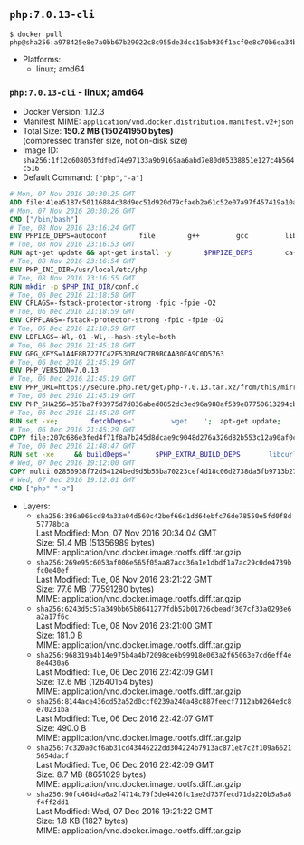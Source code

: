 ## `php:7.0.13-cli`

```console
$ docker pull php@sha256:a978425e8e7a0bb67b29022c8c955de3dcc15ab930f1acf0e8c70b6ea34b401f
```

-	Platforms:
	-	linux; amd64

### `php:7.0.13-cli` - linux; amd64

-	Docker Version: 1.12.3
-	Manifest MIME: `application/vnd.docker.distribution.manifest.v2+json`
-	Total Size: **150.2 MB (150241950 bytes)**  
	(compressed transfer size, not on-disk size)
-	Image ID: `sha256:1f12c608053fdfed74e97133a9b9169aa6abd7e80d05338851e127c4b564c516`
-	Default Command: `["php","-a"]`

```dockerfile
# Mon, 07 Nov 2016 20:30:25 GMT
ADD file:41ea5187c50116884c38d9ec51d920d79cfaeb2a61c52e07a97f457419a10a4f in / 
# Mon, 07 Nov 2016 20:30:26 GMT
CMD ["/bin/bash"]
# Tue, 08 Nov 2016 23:16:24 GMT
ENV PHPIZE_DEPS=autoconf 		file 		g++ 		gcc 		libc-dev 		make 		pkg-config 		re2c
# Tue, 08 Nov 2016 23:16:53 GMT
RUN apt-get update && apt-get install -y 		$PHPIZE_DEPS 		ca-certificates 		curl 		libedit2 		libsqlite3-0 		libxml2 		xz-utils 	--no-install-recommends && rm -r /var/lib/apt/lists/*
# Tue, 08 Nov 2016 23:16:54 GMT
ENV PHP_INI_DIR=/usr/local/etc/php
# Tue, 08 Nov 2016 23:16:55 GMT
RUN mkdir -p $PHP_INI_DIR/conf.d
# Tue, 06 Dec 2016 21:18:58 GMT
ENV CFLAGS=-fstack-protector-strong -fpic -fpie -O2
# Tue, 06 Dec 2016 21:18:59 GMT
ENV CPPFLAGS=-fstack-protector-strong -fpic -fpie -O2
# Tue, 06 Dec 2016 21:18:59 GMT
ENV LDFLAGS=-Wl,-O1 -Wl,--hash-style=both
# Tue, 06 Dec 2016 21:45:18 GMT
ENV GPG_KEYS=1A4E8B7277C42E53DBA9C7B9BCAA30EA9C0D5763
# Tue, 06 Dec 2016 21:45:19 GMT
ENV PHP_VERSION=7.0.13
# Tue, 06 Dec 2016 21:45:19 GMT
ENV PHP_URL=https://secure.php.net/get/php-7.0.13.tar.xz/from/this/mirror PHP_ASC_URL=https://secure.php.net/get/php-7.0.13.tar.xz.asc/from/this/mirror
# Tue, 06 Dec 2016 21:45:19 GMT
ENV PHP_SHA256=357ba7f93975d7d836abed0852dc3ed96a988af539e87750613294cbee82f1bf PHP_MD5=eb117bf1d1efc99c522f132b265a3402
# Tue, 06 Dec 2016 21:45:28 GMT
RUN set -xe; 		fetchDeps=' 		wget 	'; 	apt-get update; 	apt-get install -y --no-install-recommends $fetchDeps; 	rm -rf /var/lib/apt/lists/*; 		mkdir -p /usr/src; 	cd /usr/src; 		wget -O php.tar.xz "$PHP_URL"; 		if [ -n "$PHP_SHA256" ]; then 		echo "$PHP_SHA256 *php.tar.xz" | sha256sum -c -; 	fi; 	if [ -n "$PHP_MD5" ]; then 		echo "$PHP_MD5 *php.tar.xz" | md5sum -c -; 	fi; 		if [ -n "$PHP_ASC_URL" ]; then 		wget -O php.tar.xz.asc "$PHP_ASC_URL"; 		export GNUPGHOME="$(mktemp -d)"; 		for key in $GPG_KEYS; do 			gpg --keyserver ha.pool.sks-keyservers.net --recv-keys "$key"; 		done; 		gpg --batch --verify php.tar.xz.asc php.tar.xz; 		rm -r "$GNUPGHOME"; 	fi; 		apt-get purge -y --auto-remove $fetchDeps
# Tue, 06 Dec 2016 21:45:29 GMT
COPY file:207c686e3fed4f71f8a7b245d8dcae9c9048d276a326d82b553c12a90af0c0ca in /usr/local/bin/ 
# Tue, 06 Dec 2016 21:48:47 GMT
RUN set -xe 	&& buildDeps=" 		$PHP_EXTRA_BUILD_DEPS 		libcurl4-openssl-dev 		libedit-dev 		libsqlite3-dev 		libssl-dev 		libxml2-dev 	" 	&& apt-get update && apt-get install -y $buildDeps --no-install-recommends && rm -rf /var/lib/apt/lists/* 		&& docker-php-source extract 	&& cd /usr/src/php 	&& ./configure 		--with-config-file-path="$PHP_INI_DIR" 		--with-config-file-scan-dir="$PHP_INI_DIR/conf.d" 				--disable-cgi 				--enable-ftp 		--enable-mbstring 		--enable-mysqlnd 				--with-curl 		--with-libedit 		--with-openssl 		--with-zlib 				$PHP_EXTRA_CONFIGURE_ARGS 	&& make -j "$(nproc)" 	&& make install 	&& { find /usr/local/bin /usr/local/sbin -type f -executable -exec strip --strip-all '{}' + || true; } 	&& make clean 	&& docker-php-source delete 		&& apt-get purge -y --auto-remove -o APT::AutoRemove::RecommendsImportant=false $buildDeps
# Wed, 07 Dec 2016 19:12:00 GMT
COPY multi:02856938f72d54124bed9d5b55ba70223cef4d18c06d2738da5fb9713b27e77b in /usr/local/bin/ 
# Wed, 07 Dec 2016 19:12:01 GMT
CMD ["php" "-a"]
```

-	Layers:
	-	`sha256:386a066cd84a33a04d560c42bef66d1dd64ebfc76de78550e5fd0f8d57778bca`  
		Last Modified: Mon, 07 Nov 2016 20:34:04 GMT  
		Size: 51.4 MB (51356989 bytes)  
		MIME: application/vnd.docker.image.rootfs.diff.tar.gzip
	-	`sha256:269e95c6053af006e565f05aa87acc36a1e1dbdf1a7ac29c0de4739bfc0e40ef`  
		Last Modified: Tue, 08 Nov 2016 23:21:22 GMT  
		Size: 77.6 MB (77591280 bytes)  
		MIME: application/vnd.docker.image.rootfs.diff.tar.gzip
	-	`sha256:6243d5c57a349bb65b8641277fdb52b01726cbeadf307cf33a0293e6a2a17f6c`  
		Last Modified: Tue, 08 Nov 2016 23:21:00 GMT  
		Size: 181.0 B  
		MIME: application/vnd.docker.image.rootfs.diff.tar.gzip
	-	`sha256:968319a4b14e975b4a4b72098ce6b99918e063a2f65063e7cd6eff4e8e4430a6`  
		Last Modified: Tue, 06 Dec 2016 22:42:09 GMT  
		Size: 12.6 MB (12640154 bytes)  
		MIME: application/vnd.docker.image.rootfs.diff.tar.gzip
	-	`sha256:8144ace436cd52a52d0ccf0239a240a48c887feecf7112ab0264edc8e70231ba`  
		Last Modified: Tue, 06 Dec 2016 22:42:07 GMT  
		Size: 490.0 B  
		MIME: application/vnd.docker.image.rootfs.diff.tar.gzip
	-	`sha256:7c320a0cf6ab31cd43446222dd304224b7913ac871eb7c2f109a66215654dacf`  
		Last Modified: Tue, 06 Dec 2016 22:42:09 GMT  
		Size: 8.7 MB (8651029 bytes)  
		MIME: application/vnd.docker.image.rootfs.diff.tar.gzip
	-	`sha256:90fc464d4a0a2f4714c79f3de4426fc1ae2d737fecd71da220b5a8a8f4ff2dd1`  
		Last Modified: Wed, 07 Dec 2016 19:21:22 GMT  
		Size: 1.8 KB (1827 bytes)  
		MIME: application/vnd.docker.image.rootfs.diff.tar.gzip
